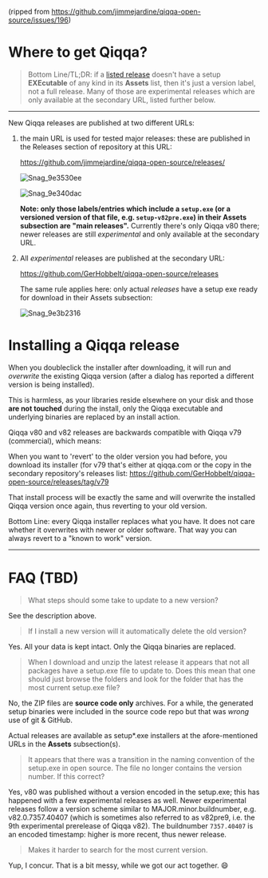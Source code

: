 (ripped from https://github.com/jimmejardine/qiqqa-open-source/issues/196)

# Where to get Qiqqa?

> Bottom Line/TL;DR: if a [listed release](https://github.com/jimmejardine/qiqqa-open-source/releases/) doesn't have a setup **EXEcutable** of any kind in its **Assets** list, then it's just a version label, not a full release. Many of those are experimental releases which  are only available at the secondary URL, listed further below. 

---

New Qiqqa releases are published at two different URLs:

1. the main URL is used for tested major releases: these are published in the Releases section of repository at this URL:

   https://github.com/jimmejardine/qiqqa-open-source/releases/

   ![Snag_9e3530ee](https://user-images.githubusercontent.com/402462/77826912-cd8ad800-7112-11ea-922b-cbfaed109885.png)

   ![Snag_9e340dac](https://user-images.githubusercontent.com/402462/77826888-a3d1b100-7112-11ea-80ac-125fd5b6f003.png)

   **Note: only those labels/entries which include a `setup.exe` (or a versioned version of that file, e.g. `setup-v82pre.exe`) in their Assets subsection are "main releases".** Currently there's only Qiqqa v80 there; newer releases are still *experimental* and only available at the secondary URL.

2. All *experimental* releases are published at the secondary URL:

   https://github.com/GerHobbelt/qiqqa-open-source/releases

   The same rule applies here: only actual *releases* have a setup exe ready for download in their Assets subsection:

   ![Snag_9e3b2316](https://user-images.githubusercontent.com/402462/77827037-b5678880-7113-11ea-82b3-d37550161bc4.png)


# Installing a Qiqqa release

   When you  doubleclick the installer after downloading, it will run and *overwrite* the existing Qiqqa version (after a dialog has reported a different version is being installed).

   This is harmless, as your libraries reside elsewhere on your disk and those **are not touched** during the install, only the Qiqqa executable and underlying binaries are replaced by an install action.

   Qiqqa v80 and v82 releases are backwards compatible with Qiqqa v79 (commercial), which means:

   When you want to 'revert' to the older version you had before, you download its installer (for v79 that's either at qiqqa.com or the copy in the secondary repository's releases list: https://github.com/GerHobbelt/qiqqa-open-source/releases/tag/v79

   That install process will be exactly the same and will overwrite the installed Qiqqa version once again, thus reverting to your old version. 

   Bottom Line: every Qiqqa installer replaces what you have. It does not care whether it overwrites with newer or older software. That way you can always revert to a "known to work" version.

---

# FAQ (TBD)

> What steps should some take to update to a new version? 

See the description above.

> If I install a new version will it automatically delete the old version? 

Yes. All your data is kept intact. Only the Qiqqa binaries are replaced.

> When I download and unzip the latest release it appears that not all packages have a setup.exe file to update to. Does this mean that one should just browse the folders and look for the folder that has the most current setup.exe file? 

No, the ZIP files are **source code only** archives. For a while, the generated setup binaries were included in the source code repo but that was *wrong* use of git & GitHub.

Actual releases are available as setup*.exe installers at the afore-mentioned URLs in the **Assets** subsection(s).

> It appears that there was a transition in the naming convention of the setup.exe in open source. The file no longer contains the version number. If this correct? 

Yes, v80 was published without a version encoded in the setup.exe; this has happened with a few experimental releases as well. Newer experimental releases follow a version scheme similar to MAJOR.minor.buildnumber, e.g. v82.0.7357.40407 (which is sometimes also referred to as v82pre9,  i.e. the 9th experimental prerelease of Qiqqa v82). The buildnumber `7357.40407` is an encoded timestamp: higher is more recent, thus newer release.

> Makes it harder to search for the most current version. 

Yup, I concur. That is a bit messy, while we got our act together. 😄 
